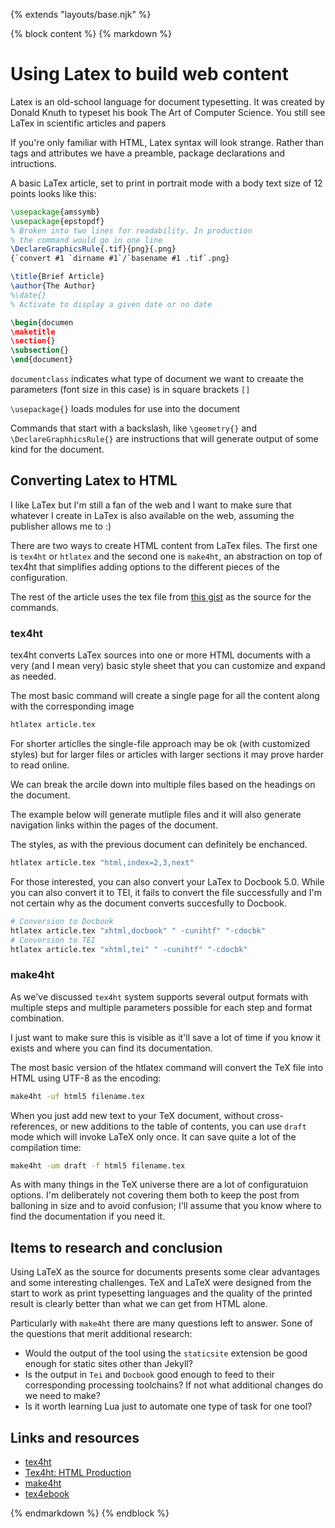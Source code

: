 {% extends "layouts/base.njk" %}

{% block content %}
{% markdown %}

# Using Latex to build web content

Latex is an old-school language for document typesetting. It was created by Donald Knuth to typeset his book The Art of Computer Science. You still see LaTex in scientific articles and papers

If you're only familiar with HTML, Latex syntax will look strange. Rather than tags and attributes  we have a preamble, package declarations and intructions.

A basic LaTex article, set to print in portrait mode with a body text size of 12 points looks like this:

```tex
\usepackage{amssymb}
\usepackage{epstopdf}
% Broken into two lines for readability. In production
% the command would go in one line
\DeclareGraphicsRule{.tif}{png}{.png}
{`convert #1 `dirname #1`/`basename #1 .tif`.png}

\title{Brief Article}
\author{The Author}
%\date{}
% Activate to display a given date or no date

\begin{documen
\maketitle
\section{}
\subsection{}
\end{document}
```

`documentclass` indicates what type of document we want to creaate the parameters  (font size in this case) is in square brackets `[]`

`\usepackage{}` loads modules for use into the document

Commands that start with a backslash, like `\geometry{}` and `\DeclareGraphhicsRule{}` are instructions that will generate output of some kind for the document.

## Converting Latex to HTML

I like LaTex but I'm still a fan of the web and I want to make sure that whatever I create in LaTex is also available on the web, assuming the publisher allows me to :)

There are two ways to create HTML content from LaTex files. The first one is `tex4ht` or `htlatex` and the second one is `make4ht`, an abstraction on top of tex4ht that simplifies adding options to the different pieces of the configuration.

  <p>The rest of the article uses the tex file from <a href="https://gist.github.com/caraya/69a45d08d03214d78779a7d0a60da083">this gist</a> as the source for the commands.</p>
<div class="message info">
</div>

### tex4ht

tex4ht converts LaTex sources into one or more HTML documents with a very (and I mean very) basic style sheet that you can customize and expand as needed.

The most basic command will create a single page for all the content along with the corresponding image

```bash
htlatex article.tex
```

For shorter articlles the single-file approach may be ok (with customized styles) but for larger files or articles with larger sections it may prove harder to read online.

We can break the arcile down into multiple files based on the headings on the document.

The example below will generate mutliple files and it will also generate navigation links within the pages of the document.

The styles, as with the previous document can definitely be enchanced.

```bash
htlatex article.tex "html,index=2,3,next"
```

For those interested, you can also convert your LaTex to Docbook 5.0. While you can also convert it to TEI, it fails to convert the file successfully and I'm not certain why as the document converts succesfully to Docbook.

```bash
# Conversion to Docbook
htlatex article.tex "xhtml,docbook" " -cunihtf" "-cdocbk"
# Conversion to TEI
htlatex article.tex "xhtml,tei" " -cunihtf" "-cdocbk"
```

### make4ht

As we've discussed `tex4ht` system supports several output formats with multiple steps and multiple parameters possible for each step and format combination.

I just want to make sure this is visible as it'll save a lot of time if you know it exists and where you can find its documentation.

The most basic version of the htlatex command will convert the TeX file into HTML using UTF-8 as the encoding:

```bash
make4ht -uf html5 filename.tex
```

When you just add new text to your TeX document, without cross-references, or new additions to the table of contents, you can use `draft` mode which will invoke LaTeX only once. It can save quite a lot of the compilation time:

```bash
make4ht -um draft -f html5 filename.tex
```

As with many things in the TeX universe there are a lot of configuratuion options. I'm deliberately not covering them both to keep the post from balloning in size and to avoid confusion; I'll assume that you know where to find the documentation if you need it.

## Items to research and conclusion

Using LaTeX as the source for documents presents some clear advantages and some interesting challenges. TeX and LaTeX were designed from the start to work as print typesetting languages and the quality of the printed result is clearly better than what we can get from HTML alone.

Particularly with `make4ht` there are many questions left to answer. Sone of the questions that merit additional research:

* Would the output of the tool using the `staticsite` extension be good enough for static sites other than Jekyll?
* Is the output in `Tei` and `Docbook` good enough to feed to their corresponding processing toolchains? If not what additional changes do we need to make?
* Is it worth learning Lua just to automate one type of task for one tool?


## Links and resources

* [tex4ht](https://www.tug.org/tex4ht/)
* [Tex4ht: HTML Production](https://www.tug.org/TUGboat/tb25-1/gurari.pdf)
* [make4ht](https://github.com/michal-h21/make4ht/blob/master/README.md)
* [tex4ebook](https://github.com/michal-h21/tex4ebook/blob/master/README.md)

{% endmarkdown %}
{% endblock %}
